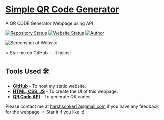 # <a href="https://your-username.github.io/Your-Project-Name" target="_blank">Simple QR Code Generator</a>
<p align="justify">A QR CODE Generator Webpage using API</p>

[![Repository Status](https://img.shields.io/badge/Repository%20Status-Maintained-dark%20green.svg)](https://github.com/Harsh-Sonker)
[![Website Status](https://img.shields.io/badge/Website%20Status-Online-green)](https://your-username.github.io/)
[![Author](https://img.shields.io/badge/Author-Harsh%20Sonker-purple.svg)](https://www.linkedin.com/in/harsh-sonker-7b5633251/)

![Screenshot of Website](https://github.com/user-attachments/assets/7393c78c-670c-4a71-be13-33cf13d8f461)

:star: Star me on GitHub — it helps!

## Tools Used 🛠️
* [**GitHub**](https://github.com/) - To host my static website.
* [**HTML, CSS, JS**](https://www.w3schools.com/) - To create the UI of this webpage.
* [**QR Code API**](https://goqr.me/api/) - To generate QR codes.

Please contact me at harshsonker12@gmail.com if you have any feedback for the webpage. :star: Star it if you like it!
